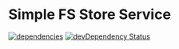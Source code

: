 # Simple FS Store Service
[![dependencies](https://david-dm.org/luscus/sfss.service.png)](https://david-dm.org/luscus/sfss.service)
[![devDependency Status](https://david-dm.org/luscus/sfss.service/dev-status.svg?theme=shields.io)](https://david-dm.org/luscus/sfss.service#info=devDependencies)
